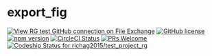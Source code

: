 export_fig
==========
[![View RG test GitHub connection on File Exchange](https://www.mathworks.com/matlabcentral/images/matlab-file-exchange.svg)](https://www.mathworks.com/matlabcentral/fileexchange) [](https://reactjs.org/) [![GitHub license](https://img.shields.io/badge/license-MIT-blue.svg)](https://github.com/facebook/react/blob/master/LICENSE) [![npm version](https://img.shields.io/npm/v/react.svg?style=flat)](https://www.npmjs.com/package/react) [![CircleCI Status](https://circleci.com/gh/facebook/react.svg?style=shield&circle-token=:circle-token)](https://circleci.com/gh/facebook/react) [![PRs Welcome](https://img.shields.io/badge/PRs-welcome-brightgreen.svg)](https://reactjs.org/docs/how-to-contribute.html#your-first-pull-request) [![Codeship Status for richag2015/test_project_rg](https://app.codeship.com/projects/006a4a10-8af6-0137-8434-4a2b1c33cef4/status?branch=master)](https://app.codeship.com/projects/354960)
